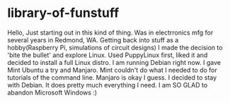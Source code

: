 # library-of-funstuff

Hello,
Just starting out in this kind of thing.  Was in electrronics mfg for several years in Redmond, WA.  Getting back into stuff as a hobby(Raspberry Pi, simulations of circuit designs)  I made the decision to 'bite the bullet' and explore Linux.  Used PuppyLinux first, liked it and decided to install a full Linux distro.  I am running Debian right now.  I gave Mint Ubuntu a try and Manjaro.  Mint couldn't do what I needed to do for tutorials of the command line.  Manjaro is okay I guess.  I decided to stay with Debian.  It does pretty much everything I need.  I am SO GLAD to abandon Microsoft Windows :)
